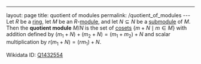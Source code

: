 ---
 layout: page
 title: quotient of modules
 permalink: /quotient_of_modules
---Let $R$ be a [ring](https://defsmath.github.io/DefsMath/ring), let $M$ be an $R$-[module](https://defsmath.github.io/DefsMath/module_over_a_ring), and let $N\subseteq N$ be a [submodule](https://defsmath.github.io/DefsMath/submodule) of $M$. Then the **quotient module** $M/N$ is the set of [cosets](https://defsmath.github.io/DefsMath/left_coset) $\{m+N\mid m\in M\}$ with addition defined by $(m_1+N)+ (m_2+N) = (m_1+m_2) + N$ and scalar multiplication by $r(m_1 + N) = (rm_1)+N$.

Wikidata ID: [Q1432554](https://www.wikidata.org/wiki/Q1432554)